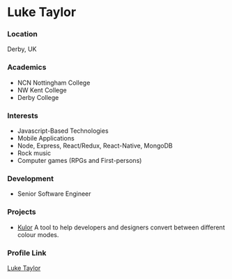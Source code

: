 # Luke Taylor

### Location

Derby, UK

### Academics

- NCN Nottingham College
- NW Kent College
- Derby College

### Interests

- Javascript-Based Technologies
- Mobile Applications
- Node, Express, React/Redux, React-Native, MongoDB
- Rock music
- Computer games (RPGs and First-persons)

### Development

- Senior Software Engineer

### Projects

- [Kulor](http://lmcjt.com/kulor/) A tool to help developers and designers convert between different colour modes.

### Profile Link

[Luke Taylor](https://github.com/lmcjt37)
